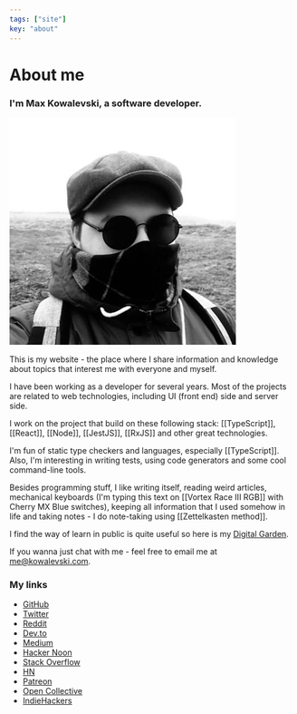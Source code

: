 ```yaml
---
tags: ["site"]
key: "about"
---
```


# About me

### I'm Max Kowalevski, a software developer.

![photo](Images/avatar.jpg)

This is my website - the place where I share information and knowledge about topics that interest me with everyone and myself.

I have been working as a developer for several years. Most of the projects are related to web technologies, including UI (front end) side and server side.

I work on the project that build on these following stack: [[TypeScript]], [[React]], [[Node]], [[JestJS]], [[RxJS]] and other great technologies.

I'm fun of static type checkers and languages, especially [[TypeScript]]. Also, I'm interesting in writing tests, using code generators and some cool command-line tools.

Besides programming stuff, I like writing itself, reading weird articles, mechanical keyboards (I'm typing this text on [[Vortex Race III RGB]] with Cherry MX Blue switches), keeping all information that I used somehow in life and taking notes - I do note-taking using [[Zettelkasten method]].

I find the way of learn in public is quite useful so here is my [Digital Garden](/notes).

If you wanna just chat with me - feel free to email me at [me@kowalevski.com](mailto:me@kowalevski.com).

### My links

- [GitHub](https://github.com/kowalevski)
- [Twitter](https://twitter.com/mxkwl)
- [Reddit](https://www.reddit.com/user/kowalevski)
- [Dev.to](https://dev.to/kowalevski)
- [Medium](https://medium.com/@kowalevski)
- [Hacker Noon](https://hackernoon.com/u/mxkvl)
- [Stack Overflow](https://stackoverflow.com/users/10805030/kowalevski)
- [HN](https://news.ycombinator.com/user?id=kowalevski)
- [Patreon](https://www.patreon.com/kowalevski)
- [Open Collective](https://opencollective.com/kowalevski)
- [IndieHackers](https://www.indiehackers.com/mxkvl)
